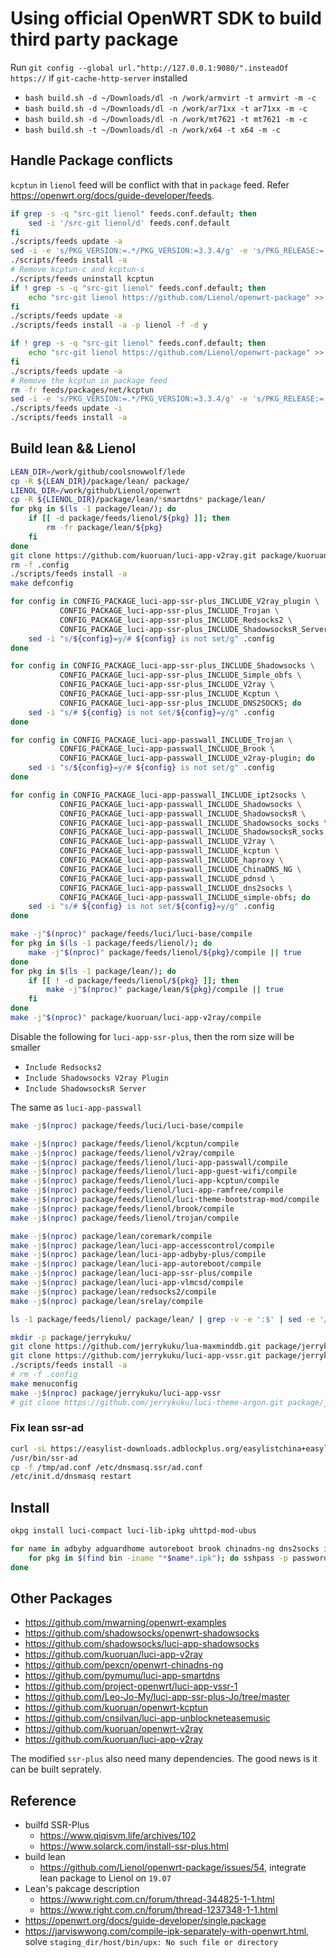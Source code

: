 # Using official OpenWRT SDK to build third party package

Run `git config --global url."http://127.0.0.1:9080/".insteadOf https://` if `git-cache-http-server` installed

- `bash build.sh -d ~/Downloads/dl -n /work/armvirt -t armvirt -m -c`
- `bash build.sh -d ~/Downloads/dl -n /work/ar71xx -t ar71xx -m -c`
- `bash build.sh -d ~/Downloads/dl -n /work/mt7621 -t mt7621 -m -c`
- `bash build.sh -t ~/Downloads/dl -n /work/x64 -t x64 -m -c`

## Handle Package conflicts

`kcptun` in `lienol` feed will be conflict with that in `package` feed. Refer <https://openwrt.org/docs/guide-developer/feeds>.

```bash
if grep -s -q "src-git lienol" feeds.conf.default; then
    sed -i '/src-git lienol/d' feeds.conf.default
fi
./scripts/feeds update -a
sed -i -e 's/PKG_VERSION:=.*/PKG_VERSION:=3.3.4/g' -e 's/PKG_RELEASE:=.*/PKG_RELEASE:=1/g' feeds/packages/net/shadowsocks-libev/Makefile
./scripts/feeds install -a
# Remove kcptun-c and kcptun-s
./scripts/feeds uninstall kcptun
if ! grep -s -q "src-git lienol" feeds.conf.default; then
    echo "src-git lienol https://github.com/Lienol/openwrt-package" >> feeds.conf.default
fi
./scripts/feeds update -a
./scripts/feeds install -a -p lienol -f -d y
```

```bash
if ! grep -s -q "src-git lienol" feeds.conf.default; then
    echo "src-git lienol https://github.com/Lienol/openwrt-package" >> feeds.conf.default
fi
./scripts/feeds update -a
# Remove the kcptun in package feed
rm -fr feeds/packages/net/kcptun
sed -i -e 's/PKG_VERSION:=.*/PKG_VERSION:=3.3.4/g' -e 's/PKG_RELEASE:=.*/PKG_RELEASE:=1/g' feeds/packages/net/shadowsocks-libev/Makefile
./scripts/feeds update -i
./scripts/feeds install -a
```

## Build lean && Lienol

```bash
LEAN_DIR=/work/github/coolsnowwolf/lede
cp -R ${LEAN_DIR}/package/lean/ package/
LIENOL_DIR=/work/github/Lienol/openwrt
cp -R ${LIENOL_DIR}/package/lean/*smartdns* package/lean/
for pkg in $(ls -1 package/lean/); do
    if [[ -d package/feeds/lienol/${pkg} ]]; then
        rm -fr package/lean/${pkg}
    fi
done
git clone https://github.com/kuoruan/luci-app-v2ray.git package/kuoruan/luci-app-v2ray
rm -f .config
./scripts/feeds install -a
make defconfig

for config in CONFIG_PACKAGE_luci-app-ssr-plus_INCLUDE_V2ray_plugin \
           CONFIG_PACKAGE_luci-app-ssr-plus_INCLUDE_Trojan \
           CONFIG_PACKAGE_luci-app-ssr-plus_INCLUDE_Redsocks2 \
           CONFIG_PACKAGE_luci-app-ssr-plus_INCLUDE_ShadowsocksR_Server; do
    sed -i "s/${config}=y/# ${config} is not set/g" .config
done

for config in CONFIG_PACKAGE_luci-app-ssr-plus_INCLUDE_Shadowsocks \
           CONFIG_PACKAGE_luci-app-ssr-plus_INCLUDE_Simple_obfs \
           CONFIG_PACKAGE_luci-app-ssr-plus_INCLUDE_V2ray \
           CONFIG_PACKAGE_luci-app-ssr-plus_INCLUDE_Kcptun \
           CONFIG_PACKAGE_luci-app-ssr-plus_INCLUDE_DNS2SOCKS; do
    sed -i "s/# ${config} is not set/${config}=y/g" .config
done

for config in CONFIG_PACKAGE_luci-app-passwall_INCLUDE_Trojan \
           CONFIG_PACKAGE_luci-app-passwall_INCLUDE_Brook \
           CONFIG_PACKAGE_luci-app-passwall_INCLUDE_v2ray-plugin; do
    sed -i "s/${config}=y/# ${config} is not set/g" .config
done

for config in CONFIG_PACKAGE_luci-app-passwall_INCLUDE_ipt2socks \
           CONFIG_PACKAGE_luci-app-passwall_INCLUDE_Shadowsocks \
           CONFIG_PACKAGE_luci-app-passwall_INCLUDE_ShadowsocksR \
           CONFIG_PACKAGE_luci-app-passwall_INCLUDE_Shadowsocks_socks \
           CONFIG_PACKAGE_luci-app-passwall_INCLUDE_ShadowsocksR_socks \
           CONFIG_PACKAGE_luci-app-passwall_INCLUDE_V2ray \
           CONFIG_PACKAGE_luci-app-passwall_INCLUDE_kcptun \
           CONFIG_PACKAGE_luci-app-passwall_INCLUDE_haproxy \
           CONFIG_PACKAGE_luci-app-passwall_INCLUDE_ChinaDNS_NG \
           CONFIG_PACKAGE_luci-app-passwall_INCLUDE_pdnsd \
           CONFIG_PACKAGE_luci-app-passwall_INCLUDE_dns2socks \
           CONFIG_PACKAGE_luci-app-passwall_INCLUDE_simple-obfs; do
    sed -i "s/# ${config} is not set/${config}=y/g" .config        
done

make -j"$(nproc)" package/feeds/luci/luci-base/compile
for pkg in $(ls -1 package/feeds/lienol/); do
    make -j"$(nproc)" package/feeds/lienol/${pkg}/compile || true
done
for pkg in $(ls -1 package/lean/); do
    if [[ ! -d package/feeds/lienol/${pkg} ]]; then
        make -j"$(nproc)" package/lean/${pkg}/compile || true
    fi
done
make -j"$(nproc)" package/kuoruan/luci-app-v2ray/compile
```

Disable the following for `luci-app-ssr-plus`, then the rom size will be smaller

- `Include Redsocks2`
- `Include Shadowsocks V2ray Plugin`
- `Include ShadowsocksR Server`

The same as `luci-app-passwall`

```bash
make -j$(nproc) package/feeds/luci/luci-base/compile

make -j$(nproc) package/feeds/lienol/kcptun/compile
make -j$(nproc) package/feeds/lienol/v2ray/compile
make -j$(nproc) package/feeds/lienol/luci-app-passwall/compile
make -j$(nproc) package/feeds/lienol/luci-app-guest-wifi/compile
make -j$(nproc) package/feeds/lienol/luci-app-kcptun/compile
make -j$(nproc) package/feeds/lienol/luci-app-ramfree/compile
make -j$(nproc) package/feeds/lienol/luci-theme-bootstrap-mod/compile
make -j$(nproc) package/feeds/lienol/brook/compile
make -j$(nproc) package/feeds/lienol/trojan/compile

make -j$(nproc) package/lean/coremark/compile
make -j$(nproc) package/lean/luci-app-accesscontrol/compile
make -j$(nproc) package/lean/luci-app-adbyby-plus/compile
make -j$(nproc) package/lean/luci-app-autoreboot/compile
make -j$(nproc) package/lean/luci-app-ssr-plus/compile
make -j$(nproc) package/lean/luci-app-vlmcsd/compile
make -j$(nproc) package/lean/redsocks2/compile
make -j$(nproc) package/lean/srelay/compile

ls -1 package/feeds/lienol/ package/lean/ | grep -v -e ':$' | sed -e '/^[[:space:]]*$/d' -e 's/luci-app-//g' | sort | uniq
```

```bash
mkdir -p package/jerrykuku/
git clone https://github.com/jerrykuku/lua-maxminddb.git package/jerrykuku/lua-maxminddb
git clone https://github.com/jerrykuku/luci-app-vssr.git package/jerrykuku/luci-app-vssr
./scripts/feeds install -a
# rm -f .config
make menuconfig
make -j$(nproc) package/jerrykuku/luci-app-vssr
# git clone https://github.com/jerrykuku/luci-theme-argon.git package/jerrykuku/luci-theme-argon
```

### Fix lean ssr-ad

```bash
curl -sL https://easylist-downloads.adblockplus.org/easylistchina+easylist.txt -o /tmp/adnew.conf
/usr/bin/ssr-ad
cp -f /tmp/ad.conf /etc/dnsmasq.ssr/ad.conf
/etc/init.d/dnsmasq restart
```

## Install

```bash
okpg install luci-compact luci-lib-ipkg uhttpd-mod-ubus

for name in adbyby adguardhome autoreboot brook chinadns-ng dns2socks ipt2socks kcptun passwall pdnsd ramfree shadowsocks simple-obfs smartdns srelay ssr-plus tcping trojan v2ray vlmcsd; do
    for pkg in $(find bin -iname "*$name*.ipk"); do sshpass -p password scp -pr $pkg root@192.168.2.10:/tmp/tmp; done
done
```

## Other Packages

- <https://github.com/mwarning/openwrt-examples>
- <https://github.com/shadowsocks/openwrt-shadowsocks>
- <https://github.com/shadowsocks/luci-app-shadowsocks>
- <https://github.com/kuoruan/luci-app-v2ray>
- <https://github.com/pexcn/openwrt-chinadns-ng>
- <https://github.com/pymumu/luci-app-smartdns>
- <https://github.com/project-openwrt/luci-app-vssr-1>
- <https://github.com/Leo-Jo-My/luci-app-ssr-plus-Jo/tree/master>
- <https://github.com/kuoruan/openwrt-kcptun>
- <https://github.com/cnsilvan/luci-app-unblockneteasemusic>
- <https://github.com/kuoruan/openwrt-v2ray>
- <https://github.com/kuoruan/luci-app-v2ray>

The modified `ssr-plus` also need many dependencies. The good news is it can be built seprately.

## Reference

- builfd SSR-Plus
  - <https://www.qiqisvm.life/archives/102>
  - <https://www.solarck.com/install-ssr-plus.html>
- build lean
  - <https://github.com/Lienol/openwrt-package/issues/54>, integrate lean package to Lienol on `19.07`
- Lean's pakcage description
  - <https://www.right.com.cn/forum/thread-344825-1-1.html>
  - <https://www.right.com.cn/forum/thread-1237348-1-1.html>
- <https://openwrt.org/docs/guide-developer/single.package>
- <https://jarviswwong.com/compile-ipk-separately-with-openwrt.html>, solve `staging_dir/host/bin/upx: No such file or directory`
